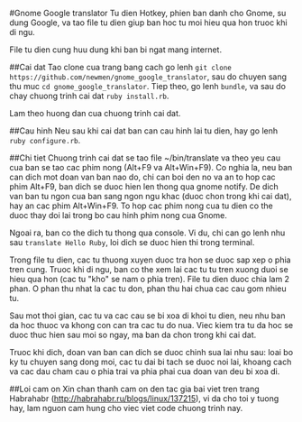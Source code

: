 #Gnome Google translator
Tu dien Hotkey, phien ban danh cho Gnome, su dung Google, va tao file tu dien giup ban hoc tu moi hieu qua hon truoc khi di ngu.

File tu dien cung huu dung khi ban bi ngat mang internet.

##Cai dat
Tao clone cua trang bang cach go lenh `git clone https://github.com/newmen/gnome_google_translator`, sau do chuyen sang thu muc `cd gnome_google_translator`. Tiep theo, go lenh `bundle`, va sau do chay chuong trinh cai dat `ruby install.rb`.

Lam theo huong dan cua chuong trinh cai dat.

##Cau hinh
Neu sau khi cai dat ban can cau hinh lai tu dien, hay go lenh `ruby configure.rb`.

##Chi tiet
Chuong trinh cai dat se tao file ~/bin/translate va theo yeu cau cua ban se tao cac phim nong (Alt+F9 va Alt+Win+F9). Co nghia la, neu ban can dich mot doan van ban nao do, chi can boi den no va an to hop cac phim Alt+F9, ban dich se duoc hien len thong qua gnome notify. De dich van ban tu ngon cua ban sang ngon ngu khac (duoc chon trong khi cai dat), hay an cac phim Alt+Win+F9. To hop cac phim nong cua tu dien co the duoc thay doi lai trong bo cau hinh phim nong cua Gnome.

Ngoai ra, ban co the dich tu thong qua console. Vi du, chi can go lenh nhu sau `translate Hello Ruby`, loi dich se duoc hien thi trong terminal.

Trong file tu dien, cac tu thuong xuyen duoc tra hon se duoc sap xep o phia tren cung. Truoc khi di ngu, ban co the xem lai cac tu tu tren xuong duoi se hieu qua hon (cac tu "kho" se nam o phia tren). File tu dien duoc chia lam 2 phan. O phan thu nhat la cac tu don, phan thu hai chua cac cau gom nhieu tu.

Sau mot thoi gian, cac tu va cac cau se bi xoa di khoi tu dien, neu nhu ban da hoc thuoc va khong con can tra cac tu do nua. Viec kiem tra tu da hoc se duoc thuc hien sau moi so ngay, ma ban da chon trong khi cai dat. 

Truoc khi dich, doan van ban can dich se duoc chinh sua lai nhu sau: loai bo ky tu chuyen sang dong moi, cac tu dai bi tach se duoc noi lai, khoang cach va cac dau cham cau o phia trai va phia phai cua doan van deu bi xoa di.

##Loi cam on
Xin chan thanh cam on den tac gia bai viet tren trang Habrahabr (http://habrahabr.ru/blogs/linux/137215), vi da cho toi y tuong hay, lam nguon cam hung cho viec viet code chuong trinh nay.
